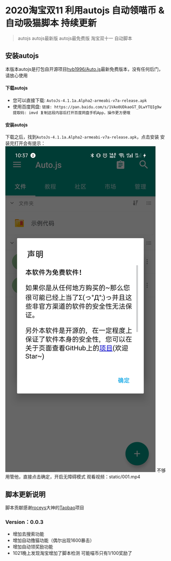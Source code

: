 # 2020淘宝双11 利用autojs 自动领喵币 & 自动吸猫脚本 持续更新

> autojs autojs最新版 autojs最免费版 淘宝双十一 自动脚本

## 安装autojs
本版本autojs是打包自开源项目[hyb1996/Auto.js](https://github.com/hyb1996/Auto.js)最新免费版本，没有任何后门，请放心使用
#### 下载autojs
+ 您可以直接下载: `AutoJs-4.1.1a.Alpha2-armeabi-v7a-release.apk`
+ 使用百度网盘: `链接: https://pan.baidu.com/s/1VAo0UDkaoGT_DLwYTQIg9w 提取码: imvd 复制这段内容后打开百度网盘手机App，操作更方便哦`
#### 安装autojs
下载之后，找到`AutoJs-4.1.1a.Alpha2-armeabi-v7a-release.apk`，点击安装
安装完打开会有提示：
![](static/001.jpg)
不够用管他，直接点击确定，开启无障碍模式
观看视频：static/001.mp4

## 脚本更新说明
脚本贡献感谢[roceys](https://github.com/roceys)大神的[Taobao](https://github.com/roceys/Taobao)项目

### Version：0.0.3
+ 增加去搜索功能
+ 增加自动撸猫功能（偶尔出现1600暴击）
+ 增加自动领奖励功能
+ 1021晚上发现淘宝增加了脚本检测 可能喵币只有1/100奖励了